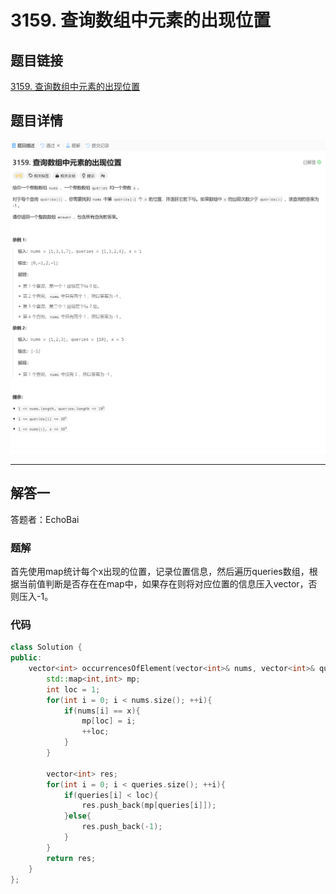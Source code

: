 # 3159. 查询数组中元素的出现位置
## 题目链接  
[3159. 查询数组中元素的出现位置](https://leetcode.cn/problems/find-occurrences-of-an-element-in-an-array/description/?envType=daily-question&envId=2024-12-27)
## 题目详情
![题目图片](Img/3159.png)

***
## 解答一
答题者：EchoBai

### 题解
首先使用map统计每个x出现的位置，记录位置信息，然后遍历queries数组，根据当前值判断是否存在在map中，如果存在则将对应位置的信息压入vector，否则压入-1。

### 代码
``` cpp
class Solution {
public:
    vector<int> occurrencesOfElement(vector<int>& nums, vector<int>& queries, int x) {
        std::map<int,int> mp;
        int loc = 1;
        for(int i = 0; i < nums.size(); ++i){
            if(nums[i] == x){
                mp[loc] = i;
                ++loc;
            }
        }

        vector<int> res;
        for(int i = 0; i < queries.size(); ++i){
            if(queries[i] < loc){
                res.push_back(mp[queries[i]]);
            }else{
                res.push_back(-1);
            }
        }
        return res;
    }
};
```
